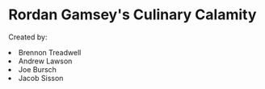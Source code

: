 # Rordan Gamsey's Culinary Calamity

<p>Created by:
<li>Brennon Treadwell </li>
<li>Andrew Lawson </li>
<li>Joe Bursch </li>
<li>Jacob Sisson</li>
</p>
